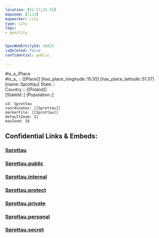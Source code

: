 ```yaml
---
location: [51.57,15.55] 
mapzoom: [7,12] 
mapmarker: city 
type: City
tags:
- geo/City


SpocWebEntityId: 34425
isDeleted: false
confidential: public

---
```

#is_a_/Place  
#is_a_ :: [[Place]] 
[has_place_longitude::15.55] 
[has_place_latitude::51.57] 
[name::Sprottau] 
State ::  
Country :: [[Poland]]  
[StateId::] 
[Population::] 



```leaflet
id: Sprottau
coordinates: [[Sprottau]] 
markerFile: [[Sprottau]] 
defaultZoom: 11 
maxZoom: 18
```


## Confidential Links & Embeds: 

### [Sprottau](/_Standards/Earth/Continent/Europe/Europe~East/Poland/Provinces~Poland/Lubusz/City/Sprottau.md) 

### [Sprottau.public](/_public/Earth/Continent/Europe/Europe~East/Poland/Provinces~Poland/Lubusz/City/Sprottau.public.md) 

### [Sprottau.internal](/_internal/Earth/Continent/Europe/Europe~East/Poland/Provinces~Poland/Lubusz/City/Sprottau.internal.md) 

### [Sprottau.protect](/_protect/Earth/Continent/Europe/Europe~East/Poland/Provinces~Poland/Lubusz/City/Sprottau.protect.md) 

### [Sprottau.private](/_private/Earth/Continent/Europe/Europe~East/Poland/Provinces~Poland/Lubusz/City/Sprottau.private.md) 

### [Sprottau.personal](/_personal/Earth/Continent/Europe/Europe~East/Poland/Provinces~Poland/Lubusz/City/Sprottau.personal.md) 

### [Sprottau.secret](/_secret/Earth/Continent/Europe/Europe~East/Poland/Provinces~Poland/Lubusz/City/Sprottau.secret.md)

